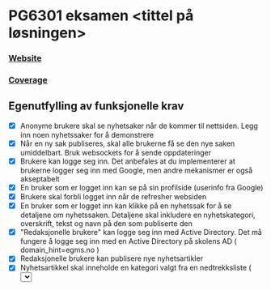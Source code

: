 # PG6301 eksamen <tittel på løsningen>
### [Website](https://pg6301-vetledv-exam.herokuapp.com/)
### [Coverage](https://github.com/vetledv/pg6301-exam-copy/commit/93d090025321972b5ecc90b42baaa051c2e23d30#commitcomment-76094662)

## Egenutfylling av funksjonelle krav

-   [x] Anonyme brukere skal se nyhetsaker når de kommer til nettsiden. Legg inn noen nyhetssaker for å demonstrere
-   [x] Når en ny sak publiseres, skal alle brukerne få se den nye saken umiddelbart. Bruk websockets for å sende oppdateringer
-   [x] Brukere kan logge seg inn. Det anbefales at du implementerer at brukerne logger seg inn med Google, men andre mekanismer er også akseptabelt
-   [x] En bruker som er logget inn kan se på sin profilside (userinfo fra Google)
-   [x] Brukere skal forbli logget inn når de refresher websiden
-   [x] En bruker som er logget inn kan klikke på en nyhetssak for å se detaljene om nyhetssaken. Detaljene skal inkludere en nyhetskategori, overskrift, tekst og navn på den som publiserte den
-   [x] "Redaksjonelle brukere" kan logge seg inn med Active Directory. Det må fungere å logge seg inn med en Active Directory på skolens AD ( domain_hint=egms.no )
-   [x] Redaksjonelle brukere kan publisere nye nyhetsartikler
-   [x] Nyhetsartikkel skal inneholde en kategori valgt fra en nedtrekksliste ( <select> ), tittel ( <input> ) og tekst ( <textarea> )
-   [x] Dersom noen allerede har publisert en nyhetsartikkel med samme tittel skal serveren sende HTTP status kode 400 og en feilmelding
-   [x] Brukeren skal forhindres fra å sende inn en nyhetsartikkel som mangler kategori, tittel eller tekst
-   [x] En redaksjonell bruker skal kunne redigere en artikkel de selv har publisert
-   [x] Alle feil fra serves skal presenteres til bruker på en pen måte, med mulighet for brukeren til å prøve igjen

## Egenutfylling av tekniske krav

-   [x] Oppsett av package.json, parcel, express, prettier
-   [x] React Router
-   [x] Express app
-   [x] Kommunikasjon mellom frontend (React) og backend (Express)
-   [x] Deployment til Heroku
-   [x] Bruk av MongoDB
-   [x] OpenID Connect
-   [x] Web Sockets
-   [x] Jest med dokumentert testdekning

